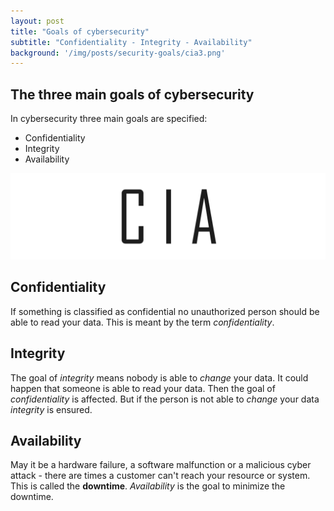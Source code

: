 ```yaml
---
layout: post
title: "Goals of cybersecurity"
subtitle: "Confidentiality - Integrity - Availability"
background: '/img/posts/security-goals/cia3.png'
---
```


## The three main goals of cybersecurity
In cybersecurity three main goals are specified:
- Confidentiality  
- Integrity  
- Availability

![picture-cia](/img/posts/security-goals/cia.png)

## Confidentiality
If something is classified as confidential no unauthorized person should be able to read your data. This is meant by the term *confidentiality*.

## Integrity
The goal of *integrity* means nobody is able to *change* your data. It could happen that someone is able to read your data. Then the goal of *confidentiality* is affected. But if the person is not able to *change* your data *integrity* is ensured.

## Availability
May it be a hardware failure, a software malfunction or a malicious cyber attack - there are times a customer can't reach your resource or system. This is called the **downtime**. *Availability* is the goal to minimize the downtime.